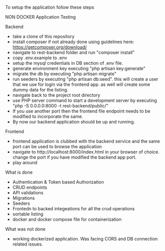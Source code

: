 To setup the application follow these steps

NON DOCKER Application Testing

Backend
- take a clone of this repository
- install composer if not already done using guidelines here: https://getcomposer.org/download/
- navigate to rest-backend folder and run "composer install"
- copy .env.example to .env
- setup the mysql credentials in DB section of .env file.
- generate environment key executing "php artisan key:generate"
- migrate the db by executing "php artisan migrate"
- run seeders by executing "php artisan db:seed". this will create a user that we use for login via the frontend app. as well will create some dummy data for the listing.
- navigate back to the project root directory
- use PHP server command to start a development server by executing "php -S 0.0.0.0:8000 -t rest-backend/public/"
- If you use another port then the frontend file endpoint needs to be modified to incorporate the same.
- By now our backend application should be up and running.

Frontend
- frontend application is clubbed with the backend service and the same port can be used to browse the application
- navigate to http://localhost:8000/index.html in your browser of choice. change the port if you have modified the backend app port.
- play around

What is done
- Authentication & Token based Authorization 
- CRUD endpoints
- API validations
- Migrations
- Seeders
- Frontedn to backed integeations for all the crud operations
- sortable listing
- docker and docker compose file for containerization

What was not done
- working dockerized application. Was facing CORS and DB connection related issues.
